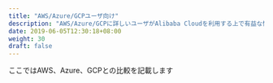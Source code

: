 ```yaml
---
title: "AWS/Azure/GCPユーザ向け"
description: "AWS/Azure/GCPに詳しいユーザがAlibaba Cloudを利用する上で有益な情報を紹介します"
date: 2019-06-05T12:30:18+08:00
weight: 30
draft: false
---
```

ここではAWS、Azure、GCPとの比較を記載します